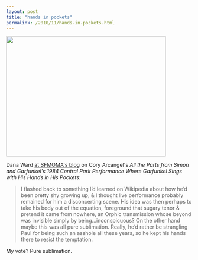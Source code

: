```yaml
---
layout: post
title: "hands in pockets"
permalink: /2010/11/hands-in-pockets.html
---
```


<p><img class="asset asset-image at-xid-6a00d8341c4f5f53ef013488dcb507970c  " height="324" src="https://sippey.typepad.com/.a/6a00d8341c4f5f53ef013488dcb507970c-580wi" width="432" /></p>

<p>Dana Ward <a href="http://blog.sfmoma.org/2010/11/dana-ward-on-cory-arcangel/">at SFMOMA&#39;s blog</a> on Cory Arcangel&#39;s <i>All the Parts from Simon and Garfunkel&#39;s 1984 Central Park Performance Where Garfunkel Sings with His Hands in His Pockets</i>: </p>

<blockquote>I flashed back to something I’d learned on Wikipedia about how he’d been pretty shy growing up, &amp; I thought live performance probably remained for him a disconcerting scene. His idea was then perhaps to take his body out of the equation, foreground that sugary tenor &amp; pretend it came from nowhere, an Orphic transmission whose beyond was invisible simply by being…inconspicuous? On the other hand maybe this was all pure sublimation. Really, he’d rather be strangling Paul for being such an asshole all these years, so he kept his hands there to resist the temptation.</blockquote>

<p>My vote? Pure sublimation.</p>


